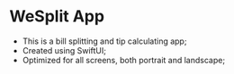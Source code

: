 # WeSplit App

- This is a bill splitting and tip calculating app;
- Created using SwiftUI;
- Optimized for all screens, both portrait and landscape;
